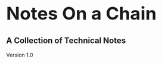 
<h1 style="font-size: 48px;"> </h1>
<h1 style="font-size: 48px;">Notes On a Chain</h1>
  
## A Collection of Technical Notes

Version 1.0

